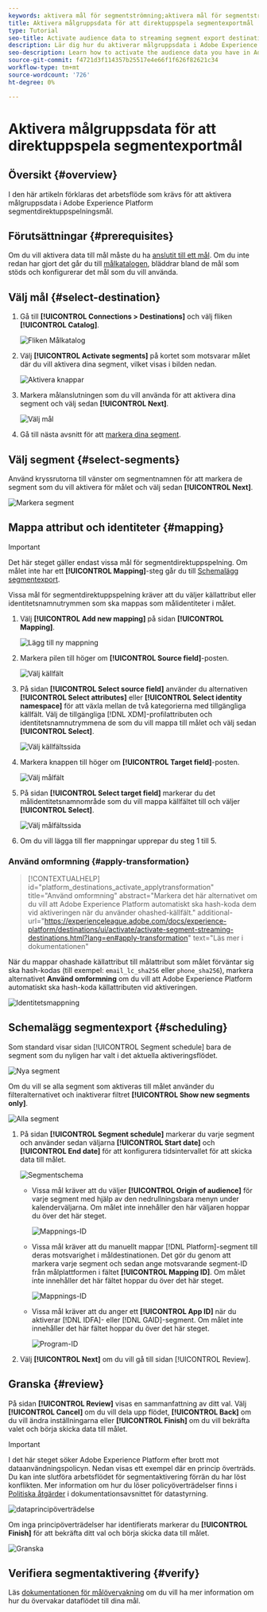 ```yaml
---
keywords: aktivera mål för segmentströmning;aktivera mål för segmentströmning;aktivera data
title: Aktivera målgruppsdata för att direktuppspela segmentexportmål
type: Tutorial
seo-title: Activate audience data to streaming segment export destinations
description: Lär dig hur du aktiverar målgruppsdata i Adobe Experience Platform genom att mappa segment till mål för segmentdirektuppspelning.
seo-description: Learn how to activate the audience data you have in Adobe Experience Platform by mapping segments to segment streaming destinations.
source-git-commit: f4721d3f114357b25517e4e66f1f626f82621c34
workflow-type: tm+mt
source-wordcount: '726'
ht-degree: 0%

---
```



# Aktivera målgruppsdata för att direktuppspela segmentexportmål

## Översikt {#overview}

I den här artikeln förklaras det arbetsflöde som krävs för att aktivera målgruppsdata i Adobe Experience Platform segmentdirektuppspelningsmål.

## Förutsättningar {#prerequisites}

Om du vill aktivera data till mål måste du ha [anslutit till ett mål](./connect-destination.md). Om du inte redan har gjort det går du till [målkatalogen](../catalog/overview.md), bläddrar bland de mål som stöds och konfigurerar det mål som du vill använda.

## Välj mål {#select-destination}

1. Gå till **[!UICONTROL Connections > Destinations]** och välj fliken **[!UICONTROL Catalog]**.

   ![Fliken Målkatalog](../assets/ui/activate-segment-streaming-destinations/catalog-tab.png)

1. Välj **[!UICONTROL Activate segments]** på kortet som motsvarar målet där du vill aktivera dina segment, vilket visas i bilden nedan.

   ![Aktivera knappar](../assets/ui/activate-segment-streaming-destinations/activate-segments-button.png)

1. Markera målanslutningen som du vill använda för att aktivera dina segment och välj sedan **[!UICONTROL Next]**.

   ![Välj mål](../assets/ui/activate-segment-streaming-destinations/select-destination.png)

1. Gå till nästa avsnitt för att [markera dina segment](#select-segments).

## Välj segment {#select-segments}

Använd kryssrutorna till vänster om segmentnamnen för att markera de segment som du vill aktivera för målet och välj sedan **[!UICONTROL Next]**.

![Markera segment](../assets/ui/activate-segment-streaming-destinations/select-segments.png)

## Mappa attribut och identiteter {#mapping}

>[!IMPORTANT]
>
>Det här steget gäller endast vissa mål för segmentdirektuppspelning. Om målet inte har ett **[!UICONTROL Mapping]**-steg går du till [Schemalägg segmentexport](#scheduling).

Vissa mål för segmentdirektuppspelning kräver att du väljer källattribut eller identitetsnamnutrymmen som ska mappas som målidentiteter i målet.

1. Välj **[!UICONTROL Add new mapping]** på sidan **[!UICONTROL Mapping]**.

   ![Lägg till ny mappning](../assets/ui/activate-segment-streaming-destinations/add-new-mapping.png)

1. Markera pilen till höger om **[!UICONTROL Source field]**-posten.

   ![Välj källfält](../assets/ui/activate-segment-streaming-destinations/select-source-field.png)

1. På sidan **[!UICONTROL Select source field]** använder du alternativen **[!UICONTROL Select attributes]** eller **[!UICONTROL Select identity namespace]** för att växla mellan de två kategorierna med tillgängliga källfält. Välj de tillgängliga [!DNL XDM]-profilattributen och identitetsnamnutrymmena de som du vill mappa till målet och välj sedan **[!UICONTROL Select]**.

   ![Välj källfältssida](../assets/ui/activate-segment-streaming-destinations/source-field-page.png)

1. Markera knappen till höger om **[!UICONTROL Target field]**-posten.

   ![Välj målfält](../assets/ui/activate-segment-streaming-destinations/select-target-field.png)

1. På sidan **[!UICONTROL Select target field]** markerar du det målidentitetsnamnområde som du vill mappa källfältet till och väljer **[!UICONTROL Select]**.

   ![Välj målfältssida](../assets/ui/activate-segment-streaming-destinations/target-field-page.png)

1. Om du vill lägga till fler mappningar upprepar du steg 1 till 5.

### Använd omformning {#apply-transformation}

>[!CONTEXTUALHELP]
>id="platform_destinations_activate_applytransformation"
>title="Använd omformning"
>abstract="Markera det här alternativet om du vill att Adobe Experience Platform automatiskt ska hash-koda dem vid aktiveringen när du använder ohashed-källfält."
>additional-url="https://experienceleague.adobe.com/docs/experience-platform/destinations/ui/activate/activate-segment-streaming-destinations.html?lang=en#apply-transformation" text="Läs mer i dokumentationen"

När du mappar ohashade källattribut till målattribut som målet förväntar sig ska hash-kodas (till exempel: `email_lc_sha256` eller `phone_sha256`), markera alternativet **Använd omformning** om du vill att Adobe Experience Platform automatiskt ska hash-koda källattributen vid aktiveringen.

![Identitetsmappning](../assets/ui/activate-segment-streaming-destinations/mapping-summary.png)

## Schemalägg segmentexport {#scheduling}

Som standard visar sidan [!UICONTROL Segment schedule] bara de segment som du nyligen har valt i det aktuella aktiveringsflödet.

![Nya segment](../assets/ui/activate-segment-streaming-destinations/new-segments.png)

Om du vill se alla segment som aktiveras till målet använder du filteralternativet och inaktiverar filtret **[!UICONTROL Show new segments only]**.

![Alla segment](../assets/ui/activate-segment-streaming-destinations/all-segments.png)

1. På sidan **[!UICONTROL Segment schedule]** markerar du varje segment och använder sedan väljarna **[!UICONTROL Start date]** och **[!UICONTROL End date]** för att konfigurera tidsintervallet för att skicka data till målet.

   ![Segmentschema](../assets/ui/activate-segment-streaming-destinations/segment-schedule.png)

   * Vissa mål kräver att du väljer **[!UICONTROL Origin of audience]** för varje segment med hjälp av den nedrullningsbara menyn under kalenderväljarna. Om målet inte innehåller den här väljaren hoppar du över det här steget.

      ![Mappnings-ID](../assets/ui/activate-segment-streaming-destinations/origin-of-audience.png)

   * Vissa mål kräver att du manuellt mappar [!DNL Platform]-segment till deras motsvarighet i måldestinationen. Det gör du genom att markera varje segment och sedan ange motsvarande segment-ID från målplattformen i fältet **[!UICONTROL Mapping ID]**. Om målet inte innehåller det här fältet hoppar du över det här steget.

      ![Mappnings-ID](../assets/ui/activate-segment-streaming-destinations/mapping-id.png)

   * Vissa mål kräver att du anger ett **[!UICONTROL App ID]** när du aktiverar [!DNL IDFA]- eller [!DNL GAID]-segment. Om målet inte innehåller det här fältet hoppar du över det här steget.

      ![Program-ID](../assets/ui/activate-segment-streaming-destinations/destination-appid.png)

1. Välj **[!UICONTROL Next]** om du vill gå till sidan [!UICONTROL Review].

## Granska {#review}

På sidan **[!UICONTROL Review]** visas en sammanfattning av ditt val. Välj **[!UICONTROL Cancel]** om du vill dela upp flödet, **[!UICONTROL Back]** om du vill ändra inställningarna eller **[!UICONTROL Finish]** om du vill bekräfta valet och börja skicka data till målet.

>[!IMPORTANT]
>
>I det här steget söker Adobe Experience Platform efter brott mot dataanvändningspolicyn. Nedan visas ett exempel där en princip överträds. Du kan inte slutföra arbetsflödet för segmentaktivering förrän du har löst konflikten. Mer information om hur du löser policyöverträdelser finns i [Politiska åtgärder](../../rtcdp/privacy/data-governance-overview.md#enforcement) i dokumentationsavsnittet för datastyrning.

![dataprincipöverträdelse](../assets/common/data-policy-violation.png)

Om inga principöverträdelser har identifierats markerar du **[!UICONTROL Finish]** för att bekräfta ditt val och börja skicka data till målet.

![Granska](../assets/ui/activate-segment-streaming-destinations/review.png)

## Verifiera segmentaktivering {#verify}

Läs [dokumentationen för målövervakning](../../dataflows/ui/monitor-destinations.md) om du vill ha mer information om hur du övervakar dataflödet till dina mål.

<!-- 
For [!DNL Facebook Custom Audience], a successful activation means that a [!DNL Facebook] custom audience would be created programmatically in [[!UICONTROL Facebook Ads Manager]](https://www.facebook.com/adsmanager/manage/). Segment membership in the audience would be added and removed as users are qualified or disqualified for the activated segments.

>[!TIP]
>
>The integration between Adobe Experience Platform and [!DNL Facebook] supports historical audience backfills. All historical segment qualifications are sent to [!DNL Facebook] when you activate the segments to the destination.
-->
